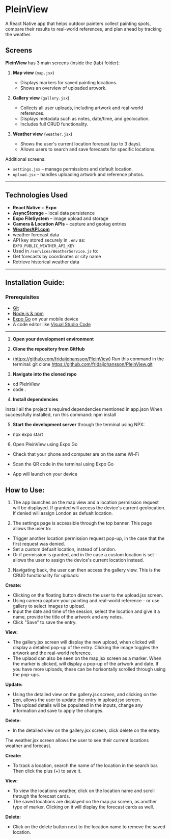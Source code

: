 # PleinView 
 
A React Native app that helps outdoor painters collect painting spots, compare their results to real-world references, and plan ahead by tracking the weather.

## Screens

**PleinView** has 3 main screens (inside the (tab) folder): 

1. **Map view** (`map.jsx`)

   - Displays markers for saved painting locations.  
   - Shows an overview of uploaded artwork.

2. **Gallery view** (`gallery.jsx`)

   - Collects all user uploads, including artwork and real-world references.  
   - Displays metadata such as notes, date/time, and geolocation.  
   - Includes full CRUD functionality.

3. **Weather view** (`weather.jsx`)

   - Shows the user's current location forecast (up to 3 days).  
   - Allows users to search and save forecasts for specific locations.

Additional screens:

- `settings.jsx` – manage permissions and default location.
- `upload.jsx` – handles uploading artwork and reference photos.

---

## Technologies Used

- **React Native + Expo**
- **AsyncStorage** – local data persistence
- **Expo FileSystem** – image upload and storage
- **Camera & Location APIs** – capture and geotag entries
- **[WeatherAPI.com](https://www.weatherapi.com/)**
- weather forecast data  
- API key stored securely in `.env` as:  
   `EXPO_PUBLIC_WEATHER_API_KEY`
- Used in `/services/WeatherService.js` to:
 - Get forecasts by coordinates or city name
 - Retrieve historical weather data

---

## Installation Guide:

### Prerequisites

- [Git](https://git-scm.com/downloads)  
- [Node.js & npm](https://nodejs.org/en/download/)  
- [Expo Go](https://expo.dev/go) on your mobile device  
- A code editor like [Visual Studio Code](https://code.visualstudio.com/)

---

1. **Open your development environment**

2. **Clone the repository from GitHub**

- (https://github.com/fridaijohansson/PleinView) Run this command in the terminal: git clone https://github.com/fridaijohansson/PleinView.git

3. **Navigate into the cloned repo**

- cd PleinView
- code .

4. **Install dependencies**

Install all the project's required dependencies mentioned in app.json
When successfully installed, run this command: npm install

5. **Start the development server** through the terminal using NPX:

- npx expo start

6. Open PleinView using Expo Go

- Check that your phone and computer are on the same Wi-Fi
- Scan the QR code in the terminal using Expo Go

- App will launch on your device


## How to Use:

1. The app launches on the map view and a location permission request will be displayed. If granted will access the device's current geolocation. If denied will assign London as defualt location.

2. The settings page is accessible through the top banner. This page allows the user to:
- Trigger another location permission request pop-up, in the case that the first request was denied.
- Set a custom defualt location, instead of London.
- Or if permission is granted, and in the case a custom location is set - allows the user to assign the device's current location instead.

3. Navigating back, the user can then access the gallery view. This is the CRUD functionality for uploads:

**Create:**

- Clicking on the floating button directs the user to the upload.jsx screen.
- Using camera capture your painting and real-world reference - or use gallery to select images to upload.
- Input the date and time of the session, select the location and give it a name, provide the title of the artwork and any notes.
- Click "Save" to save the entry.

**View:**

- The gallery.jsx screen will display the new upload, when clicked will display a detailed pop-up of the entry. Clicking the image toggles the artwork and the real-world reference.
- The uplaod can also be seen on the map.jsx screen as a marker. When the marker is clicked, will display a pop-up of the artwork and date. If you have more uploads, these can be horisontally scrolled through using the pop-ups.

**Update:**

- Using the detailed view on the gallery.jsx screen, and clicking on the pen, allows the user to update the entry in upload.jsx screen.
- The upload details will be populated in the inputs, change any information and save to apply the changes.

**Delete:**

- In the detailed view on the gallery.jsx screen, click delete on the entry.

The weather.jsx screen allows the user to see their current locations weather and forecast.

**Create:**

- To track a location, search the name of the location in the search bar. Then click the plus (+) to save it.

**View:**

- To view the locations weather, click on the location name and scroll through the forecast cards.
- The saved locations are displayed on the map.jsx screen, as another type of marker. Clicking on it will display the forecast cards as well.

**Delete:**

- Click on the delete button next to the location name to remove the saved location. 




